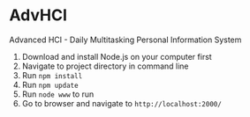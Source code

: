 # AdvHCI
Advanced HCI - Daily Multitasking Personal Information System

1) Download and install Node.js on your computer first
2) Navigate to project directory in command line
3) Run `npm install`
4) Run `npm update`
5) Run `node www` to run
6) Go to browser and navigate to `http://localhost:2000/`
